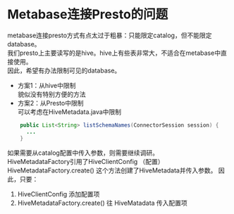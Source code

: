 # Metabase连接Presto的问题
metabase连接presto方式有点太过于粗暴：只能限定catalog，但不能限定database。  
我们presto上主要读写的是hive。hive上有些表非常大，不适合在metabase中直接使用。  
因此，希望有办法限制可见的database。

* 方案1：从hive中限制  
貌似没有特别方便的方法
* 方案2：从Presto中限制  
可以考虑在HiveMetadata.java中限制
```java
    public List<String> listSchemaNames(ConnectorSession session) {
      ...
    }
```
如果需要从catalog配置中传入参数，则需要继续调研。  
HiveMetadataFactory引用了HiveClientConfig （配置）  
HiveMetadataFactory.create() 这个方法创建了HiveMetadata并传入参数。
因此，只要：
  1. HiveClientConfig 添加配置项
  1. HiveMetadataFactory.create() 往 HiveMatadata 传入配置项
